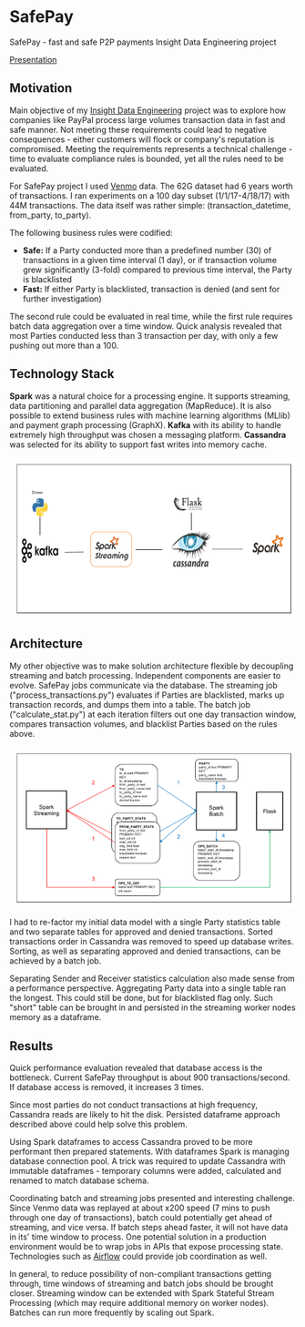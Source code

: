 # SafePay
SafePay - fast and safe P2P payments
Insight Data Engineering project

[Presentation](https://docs.google.com/presentation/d/1_lU_j1KYGDEHNnhl2ZPPzT0R1si3TQVir_rS-OTf50U)

## Motivation

Main objective of my [Insight Data Engineering](http://insightdataengineering.com/) project was to explore how companies like PayPal process large volumes transaction data in fast and safe manner. Not meeting these requirements could lead to negative consequences - either customers will flock or company's reputation is compromised. Meeting the requirements represents a technical challenge - time to evaluate compliance rules is bounded, yet all the rules need to be evaluated.

For SafePay project I used [Venmo](https://venmo.com/) data. The 62G dataset had 6 years worth of transactions. I ran experiments on a 100 day subset (1/1/17-4/18/17) with 44M transactions. The data itself was rather simple: (transaction_datetime, from_party, to_party).

The following business rules were codified:
* **Safe:** If a Party conducted more than a predefined number (30) of transactions in a given time interval (1 day), or if transaction volume grew significantly (3-fold) compared to previous time interval, the Party is blacklisted
* **Fast:** If either Party is blacklisted, transaction is denied (and sent for further investigation)

The second rule could be evaluated in real time, while the first rule requires batch data aggregation over a time window. Quick analysis revealed that most Parties conducted less than 3 transaction per day, with only a few pushing out more than a 100.

## Technology Stack

**Spark** was a natural choice for a processing engine. It supports streaming, data partitioning and parallel data aggregation (MapReduce). It is also possible to extend business rules with machine learning algorithms (MLlib) and payment graph processing (GraphX). **Kafka** with its ability to handle extremely high throughput was chosen a messaging platform. **Cassandra** was selected for its ability to support fast writes into memory cache. 

![Data pipeline](diagrams/pipeline.png)

## Architecture

My other objective was to make solution architecture flexible by decoupling streaming and batch processing. Independent components are easier to evolve. SafePay jobs communicate via the database. The streaming job ("process_transactions.py") evaluates if Parties are blacklisted, marks up transaction records, and dumps them into a table. The batch job ("calculate_stat.py") at each iteration filters out one day transaction window, compares transaction volumes, and blacklist Parties based on the rules above.

![Data Model](diagrams/data_flow.png)

I had to re-factor my initial data model with a single Party statistics table and two separate tables for approved and denied transactions. Sorted transactions order in Cassandra was removed to speed up database writes. Sorting, as well as separating approved and denied transactions, can be achieved by a batch job.

 Separating Sender and Receiver statistics calculation also made sense from a performance perspective. Aggregating Party data into a single table ran the longest. This could still be done, but for blacklisted flag only. Such "short" table can be brought in and persisted in the streaming worker nodes memory as a dataframe.

## Results

Quick performance evaluation revealed that database access is the bottleneck. Current SafePay throughput is about 900 transactions/second. If database access is removed, it increases 3 times.

Since most parties do not conduct transactions at high frequency, Cassandra reads are likely to hit the disk. Persisted dataframe approach described above could help solve this problem.

Using Spark dataframes to access Cassandra proved to be more performant then prepared statements. With dataframes Spark is managing database connection pool. A trick was required to update Cassandra with immutable dataframes - temporary columns were added, calculated and renamed to match database schema.

Coordinating batch and streaming jobs presented and interesting challenge. Since Venmo data was replayed at about x200 speed (7 mins to push through one day of transactions), batch could potentially get ahead of streaming, and vice versa. If batch steps ahead faster, it will not have data in its' time window to process. One potential solution in a production environment would be to wrap jobs in APIs that expose processing state. Technologies such as [Airflow](https://airflow.apache.org/) could provide job coordination as well.

In general, to reduce possibility of non-compliant transactions getting through, time windows of streaming and batch jobs should be brought closer. Streaming window can be extended with Spark Stateful Stream Processing (which may require additional memory on worker nodes). Batches can run more frequently by scaling out Spark.
